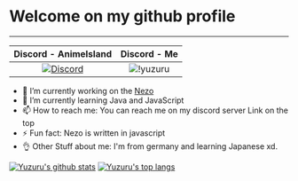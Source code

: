 # Welcome on my github profile

-------------------
| Discord - AnimeIsland | Discord - Me |
| :---: | :---: |
| [![Discord](https://img.shields.io/discord/778350987600461855?color=darkblue&label=discord%20%5BAnimeIsland%5D&logo=discord&logoColor=lightblue)](http://animeisland.yuzuru.ml) | ![!yuzuru](https://img.shields.io/badge/!yuzuru.%234112-Online-green) |

- 🔭 I’m currently working on the [Nezo](https://discord.ly/nezo)
- 🌱 I’m currently learning Java and JavaScript
- 📫 How to reach me: You can reach me on my discord server Link on the top
- ⚡ Fun fact: Nezo is written in javascript
- 👌 Other Stuff about me: I'm from germany and learning Japanese xd.

[![Yuzuru's github stats](https://github-readme-stats.vercel.app/api?username=yamaiYuzuru&theme=dark&show_icons=true&count_private=true)](https://github.com/yamaiYuzuru/yamaiYuzuru/)
[![Yuzuru's top langs](https://github-readme-stats.vercel.app/api/top-langs/?username=yamaiYuzuru&layout=compact)](https://github.com/yamaiYuzuru/yamaiYuzuru)

